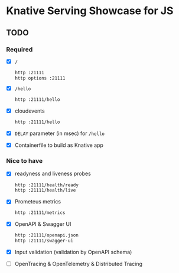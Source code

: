 # Knative Serving Showcase for JS

## TODO

### Required

* [x] `/`

  ```bash
  http :21111
  http options :21111
  ```

* [x] `/hello`

  ```bash
  http :21111/hello
  ```

* [x] cloudevents

  ```bash
  http :21111/hello
  ```

* [x] `DELAY` parameter (in msec) for `/hello`
* [x] Containerfile to build as Knative app

### Nice to have

* [x] readyness and liveness probes

  ```bash
  http :21111/health/ready
  http :21111/health/live
  ```

* [x] Prometeus metrics

  ```bash
  http :21111/metrics
  ```

* [x] OpenAPI & Swagger UI

  ```bash
  http :21111/openapi.json
  http :21111/swagger-ui
  ```
* [x] Input validation (validation by OpenAPI schema)
* [ ] OpenTracing & OpenTelemetry & Distributed Tracing

